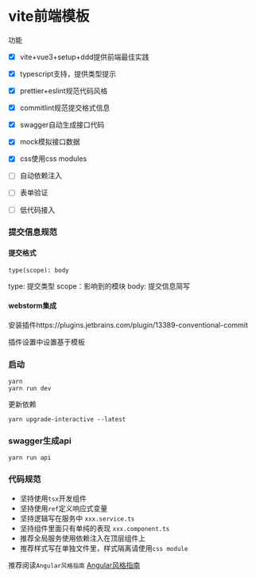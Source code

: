 # vite前端模板

功能

- [x] vite+vue3+setup+ddd提供前端最佳实践
- [x] typescript支持，提供类型提示
- [x] prettier+eslint规范代码风格
- [x] commitlint规范提交格式信息
- [x] swagger自动生成接口代码
- [x] mock模拟接口数据
- [x] css使用css modules
- [ ] 自动依赖注入
- [ ] 表单验证
- [ ] 低代码接入


### 提交信息规范

#### 提交格式
`type(scope): body`

type: 提交类型
scope：影响到的模块
body: 提交信息简写

#### webstorm集成

安装插件https://plugins.jetbrains.com/plugin/13389-conventional-commit

插件设置中设置基于模板

### 启动

```
yarn
yarn run dev
```
更新依赖

```
yarn upgrade-interactive --latest
```

### swagger生成api

```
yarn run api
```

### 代码规范

- 坚持使用`tsx`开发组件
- 坚持使用`ref`定义响应式变量
- 坚持逻辑写在服务中 `xxx.service.ts`
- 坚持组件里面只有单纯的表现 `xxx.component.ts`
- 推荐全局服务使用依赖注入在顶层组件上
- 推荐样式写在单独文件里，样式隔离请使用`css module`

推荐阅读`Angular风格指南` [Angular风格指南](https://angular.cn/guide/styleguide)